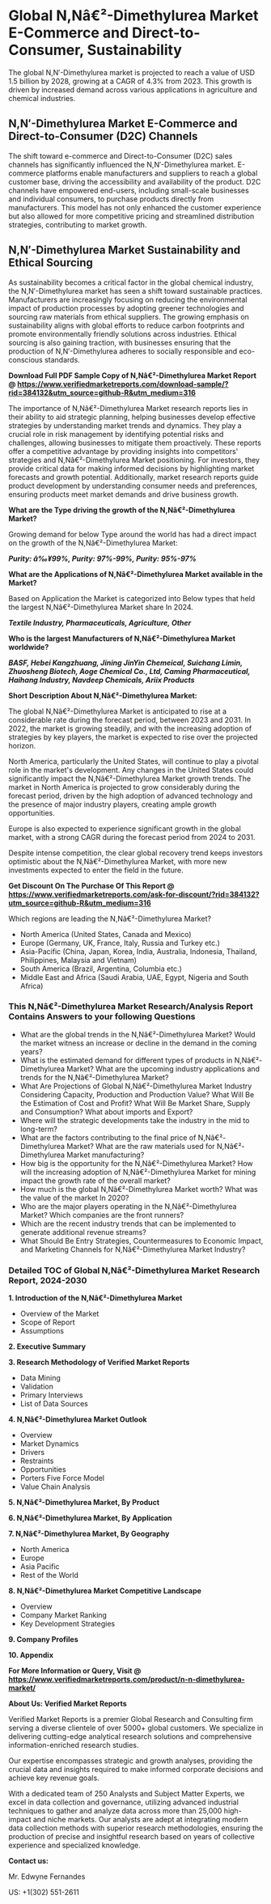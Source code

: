 <h1>Global N,Nâ€²-Dimethylurea Market E-Commerce and Direct-to-Consumer, Sustainability</h1><p class=""><p>The global N,N′-Dimethylurea market is projected to reach a value of USD 1.5 billion by 2028, growing at a CAGR of 4.3% from 2023. This growth is driven by increased demand across various applications in agriculture and chemical industries.</p><h2>N,N′-Dimethylurea Market E-Commerce and Direct-to-Consumer (D2C) Channels</h2><p>The shift toward e-commerce and Direct-to-Consumer (D2C) sales channels has significantly influenced the N,N′-Dimethylurea market. E-commerce platforms enable manufacturers and suppliers to reach a global customer base, driving the accessibility and availability of the product. D2C channels have empowered end-users, including small-scale businesses and individual consumers, to purchase products directly from manufacturers. This model has not only enhanced the customer experience but also allowed for more competitive pricing and streamlined distribution strategies, contributing to market growth.</p><h2>N,N′-Dimethylurea Market Sustainability and Ethical Sourcing</h2><p>As sustainability becomes a critical factor in the global chemical industry, the N,N′-Dimethylurea market has seen a shift toward sustainable practices. Manufacturers are increasingly focusing on reducing the environmental impact of production processes by adopting greener technologies and sourcing raw materials from ethical suppliers. The growing emphasis on sustainability aligns with global efforts to reduce carbon footprints and promote environmentally friendly solutions across industries. Ethical sourcing is also gaining traction, with businesses ensuring that the production of N,N′-Dimethylurea adheres to socially responsible and eco-conscious standards.</p></p><p class=""><strong>Download Full PDF Sample Copy of N,Nâ€²-Dimethylurea Market Report @ <a href="https://www.verifiedmarketreports.com/download-sample/?rid=384132&utm_source=github-R&utm_medium=316" target="_blank">https://www.verifiedmarketreports.com/download-sample/?rid=384132&utm_source=github-R&utm_medium=316</a></strong></p><p>The importance of&nbsp;N,Nâ€²-Dimethylurea Market research reports lies in their ability to aid strategic planning, helping businesses develop effective strategies by understanding market trends and dynamics. They play a crucial role in risk management by identifying potential risks and challenges, allowing businesses to mitigate them proactively. These reports offer a competitive advantage by providing insights into competitors' strategies and N,Nâ€²-Dimethylurea Market positioning. For investors, they provide critical data for making informed decisions by highlighting market forecasts and growth potential. Additionally, market research reports guide product development by understanding consumer needs and preferences, ensuring products meet market demands and drive business growth.</p><p><strong>What are the&nbsp;Type driving the growth of the N,Nâ€²-Dimethylurea Market?</strong></p><p id="" class="">Growing demand for below Type around the world has had a direct impact on the growth of the N,Nâ€²-Dimethylurea Market:</p><p class=""><em><strong>Purity: â‰¥99%, Purity: 97%-99%, Purity: 95%-97%</strong></em></p><p class=""><strong>What are the&nbsp;Applications&nbsp;of N,Nâ€²-Dimethylurea Market available in the Market?</strong></p><p id="" class="">Based on Application the Market is categorized into Below types that held the largest N,Nâ€²-Dimethylurea Market share In 2024.</p><p class=""><em><strong>Textile Industry, Pharmaceuticals, Agriculture, Other</strong></em></p><p class=""><strong>Who is the largest Manufacturers of N,Nâ€²-Dimethylurea Market worldwide?</strong></p><p><em><strong>BASF, Hebei Kangzhuang, Jining JinYin Chemeical, Suichang Limin, Zhuosheng Biotech, Aoge Chemical Co., Ltd, Caming Pharmaceutical, Haihang Industry, Navdeep Chemicals, Ariix Products</strong></em></p><p id="" class=""><strong>Short Description About N,Nâ€²-Dimethylurea Market:</strong></p><p>The global N,Nâ€²-Dimethylurea Market is anticipated to rise at a considerable rate during the forecast period, between 2023 and 2031. In 2022, the market is growing steadily, and with the increasing adoption of strategies by key players, the market is expected to rise over the projected horizon.</p><p>North America, particularly the United States, will continue to play a pivotal role in the market's development. Any changes in the United States could significantly impact the N,Nâ€²-Dimethylurea Market growth trends. The market in North America is projected to grow considerably during the forecast period, driven by the high adoption of advanced technology and the presence of major industry players, creating ample growth opportunities.</p><p>Europe is also expected to experience significant growth in the global market, with a strong CAGR during the forecast period from 2024 to 2031.</p><p>Despite intense competition, the clear global recovery trend keeps investors optimistic about the N,Nâ€²-Dimethylurea Market, with more new investments expected to enter the field in the future.</p><p id="" class=""><strong>Get Discount On The Purchase Of This Report @ <a href="https://www.verifiedmarketreports.com/ask-for-discount/?rid=384132?utm_source=github-R&utm_medium=316" target="_blank">https://www.verifiedmarketreports.com/ask-for-discount/?rid=384132?utm_source=github-R&utm_medium=316</a></strong></p><p class="">Which regions are leading the N,Nâ€²-Dimethylurea Market?</p><ul><li>North America (United States, Canada and Mexico)</li><li>Europe (Germany, UK, France, Italy, Russia and Turkey etc.)</li><li>Asia-Pacific (China, Japan, Korea, India, Australia, Indonesia, Thailand, Philippines, Malaysia and Vietnam)</li><li>South America (Brazil, Argentina, Columbia etc.)</li><li>Middle East and Africa (Saudi Arabia, UAE, Egypt, Nigeria and South Africa)</li></ul><h3 id="" class="">This N,Nâ€²-Dimethylurea Market Research/Analysis Report Contains Answers to your following Questions</h3><ul><li>What are the global trends in the N,Nâ€²-Dimethylurea Market? Would the market witness an increase or decline in the demand in the coming years?</li><li>What is the estimated demand for different types of products in N,Nâ€²-Dimethylurea Market? What are the upcoming industry applications and trends for the N,Nâ€²-Dimethylurea Market?</li><li>What Are Projections of Global N,Nâ€²-Dimethylurea Market Industry Considering Capacity, Production and Production Value? What Will Be the Estimation of Cost and Profit? What Will Be Market Share, Supply and Consumption? What about imports and Export?</li><li>Where will the strategic developments take the industry in the mid to long-term?</li><li>What are the factors contributing to the final price of N,Nâ€²-Dimethylurea Market? What are the raw materials used for N,Nâ€²-Dimethylurea Market manufacturing?</li><li>How big is the opportunity for the N,Nâ€²-Dimethylurea Market? How will the increasing adoption of N,Nâ€²-Dimethylurea Market for mining impact the growth rate of the overall market?</li><li>How much is the global N,Nâ€²-Dimethylurea Market worth? What was the value of the market In 2020?</li><li>Who are the major players operating in the N,Nâ€²-Dimethylurea Market? Which companies are the front runners?</li><li>Which are the recent industry trends that can be implemented to generate additional revenue streams?</li><li>What Should Be Entry Strategies, Countermeasures to Economic Impact, and Marketing Channels for N,Nâ€²-Dimethylurea Market Industry?</li></ul><h3 id="" class="">Detailed TOC of Global N,Nâ€²-Dimethylurea Market Research Report, 2024-2030</h3><p id="" class=""><strong>1. Introduction of the N,Nâ€²-Dimethylurea Market</strong></p><ul><li>Overview of the Market</li><li>Scope of Report</li><li>Assumptions</li></ul><p id="" class=""><strong>2. Executive Summary</strong></p><p id="" class=""><strong>3. Research Methodology of Verified Market Reports</strong></p><ul><li>Data Mining</li><li>Validation</li><li>Primary Interviews</li><li>List of Data Sources</li></ul><p id="" class=""><strong>4. N,Nâ€²-Dimethylurea Market Outlook</strong></p><ul><li>Overview</li><li>Market Dynamics</li><li>Drivers</li><li>Restraints</li><li>Opportunities</li><li>Porters Five Force Model</li><li>Value Chain Analysis</li></ul><p id="" class=""><strong>5. N,Nâ€²-Dimethylurea Market, By Product</strong></p><p id="" class=""><strong>6. N,Nâ€²-Dimethylurea Market, By Application</strong></p><p id="" class=""><strong>7. N,Nâ€²-Dimethylurea Market, By Geography</strong></p><ul><li>North America</li><li>Europe</li><li>Asia Pacific</li><li>Rest of the World</li></ul><p id="" class=""><strong>8. N,Nâ€²-Dimethylurea Market Competitive Landscape</strong></p><ul><li>Overview</li><li>Company Market Ranking</li><li>Key Development Strategies</li></ul><p id="" class=""><strong>9. Company Profiles</strong></p><p id="" class=""><strong>10. Appendix</strong></p><p id="" class=""><strong>For More Information or Query, Visit @ <a href="https://www.verifiedmarketreports.com/product/n-n-dimethylurea-market/" target="_blank">https://www.verifiedmarketreports.com/product/n-n-dimethylurea-market/</a></strong></p><p id="" class=""><strong>About Us: Verified Market Reports</strong></p><p id="" class="">Verified Market Reports is a premier Global Research and Consulting firm serving a diverse clientele of over 5000+ global customers. We specialize in delivering cutting-edge analytical research solutions and comprehensive information-enriched research studies.</p><p id="" class="">Our expertise encompasses strategic and growth analyses, providing the crucial data and insights required to make informed corporate decisions and achieve key revenue goals.</p><p id="" class="">With a dedicated team of 250 Analysts and Subject Matter Experts, we excel in data collection and governance, utilizing advanced industrial techniques to gather and analyze data across more than 25,000 high-impact and niche markets. Our analysts are adept at integrating modern data collection methods with superior research methodologies, ensuring the production of precise and insightful research based on years of collective experience and specialized knowledge.</p><p id="" class=""><strong>Contact us:</strong></p><p id="" class="">Mr. Edwyne Fernandes</p><p id="" class="">US: +1(302) 551-2611</p>